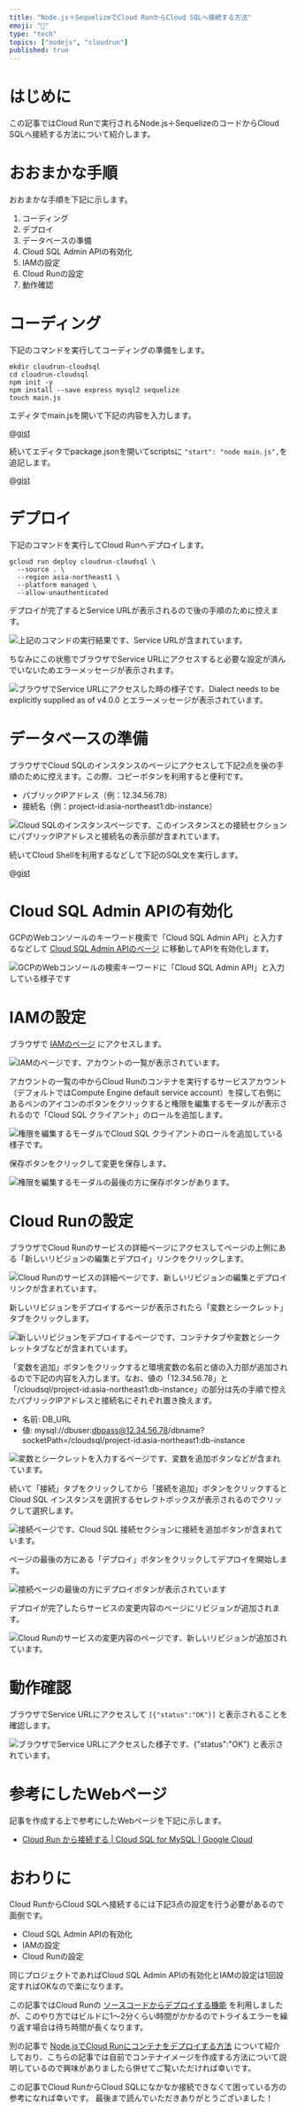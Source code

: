```yaml
---
title: "Node.js＋SequelizeでCloud RunからCloud SQLへ接続する方法"
emoji: "🏃"
type: "tech"
topics: ["nodejs", "cloudrun"]
published: true
---
```


# はじめに

この記事ではCloud Runで実行されるNode.js＋SequelizeのコードからCloud SQLへ接続する方法について紹介します。



# おおまかな手順

おおまかな手順を下記に示します。

1. コーディング
2. デプロイ
3. データベースの準備
4. Cloud SQL Admin APIの有効化
5. IAMの設定
6. Cloud Runの設定
7. 動作確認



# コーディング

下記のコマンドを実行してコーディングの準備をします。

```shell
mkdir cloudrun-cloudsql
cd cloudrun-cloudsql
npm init -y
npm install --save express mysql2 sequelize
touch main.js
```

エディタでmain.jsを開いて下記の内容を入力します。

@[gist](https://gist.github.com/tatsuyasusukida/c5227e83771766a04b88ca6af7b81369?file=main.js)

続いてエディタでpackage.jsonを開いてscriptsに `"start": "node main.js",`を追記します。

@[gist](https://gist.github.com/tatsuyasusukida/c5227e83771766a04b88ca6af7b81369?file=package-example.json)



# デプロイ

下記のコマンドを実行してCloud Runへデプロイします。

```shell
gcloud run deploy cloudrun-cloudsql \
  --source . \
  --region asia-northeast1 \
  --platform managed \
  --allow-unauthenticated
```

デプロイが完了するとService URLが表示されるので後の手順のために控えます。

![上記のコマンドの実行結果です、Service URLが含まれています。](/images/articles/cloud-run-cloud-sql/deploy-01.png)

ちなみにこの状態でブラウザでService URLにアクセスすると必要な設定が済んでいないためエラーメッセージが表示されます。

![ブラウザでService URLにアクセスした時の様子です、Dialect needs to be explicitly supplied as of v4.0.0 とエラーメッセージが表示されています。](/images/articles/cloud-run-cloud-sql/deploy-02.png)



# データベースの準備

ブラウザでCloud SQLのインスタンスのページにアクセスして下記2点を後の手順のために控えます。この際、コピーボタンを利用すると便利です。

- パブリックIPアドレス（例：12.34.56.78）
- 接続名（例：project-id:asia-northeast1:db-instance）

![Cloud SQLのインスタンスページです、このインスタンスとの接続セクションにパブリックIPアドレスと接続名の表示部が含まれています。](/images/articles/cloud-run-cloud-sql/db-01.png)

続いてCloud Shellを利用するなどして下記のSQL文を実行します。

@[gist](https://gist.github.com/tatsuyasusukida/c5227e83771766a04b88ca6af7b81369?file=db.sql)



# Cloud SQL Admin APIの有効化

GCPのWebコンソールのキーワード検索で「Cloud SQL Admin API」と入力するなどして [Cloud SQL Admin APIのページ](https://console.cloud.google.com/marketplace/product/google/sqladmin.googleapis.com) に移動してAPIを有効化します。

![GCPのWebコンソールの検索キーワードに「Cloud SQL Admin API」と入力している様子です](/images/articles/cloud-run-cloud-sql/api-01.png)



# IAMの設定

ブラウザで [IAMのページ](https://console.cloud.google.com/iam-admin/iam) にアクセスします。

![IAMのページです、アカウントの一覧が表示されています。](/images/articles/cloud-run-cloud-sql/iam-01.png)

アカウントの一覧の中からCloud Runのコンテナを実行するサービスアカウント（デフォルトではCompute Engine default service account）を探して右側にあるペンのアイコンのボタンをクリックすると権限を編集するモーダルが表示されるので「Cloud SQL クライアント」のロールを追加します。

![権限を編集するモーダルでCloud SQL クライアントのロールを追加している様子です。](/images/articles/cloud-run-cloud-sql/iam-02.png)

保存ボタンをクリックして変更を保存します。

![権限を編集するモーダルの最後の方に保存ボタンがあります。](/images/articles/cloud-run-cloud-sql/iam-03.png)




# Cloud Runの設定

ブラウザでCloud Runのサービスの詳細ページにアクセスしてページの上側にある「新しいリビジョンの編集とデプロイ」リンクをクリックします。

![Cloud Runのサービスの詳細ページです、新しいリビジョンの編集とデプロイリンクが含まれています。](/images/articles/cloud-run-cloud-sql/run-01.png)

新しいリビジョンをデプロイするページが表示されたら「変数とシークレット」タブをクリックします。

![新しいリビジョンをデプロイするページです、コンテナタブや変数とシークレットタブなどが含まれています。](/images/articles/cloud-run-cloud-sql/run-02.png)

「変数を追加」ボタンをクリックすると環境変数の名前と値の入力部が追加されるので下記の内容を入力します。なお、値の「12.34.56.78」と「/cloudsql/project-id:asia-northeast1:db-instance」の部分は先の手順で控えたパブリックIPアドレスと接続名にそれぞれ置き換えます。

- 名前: DB_URL
- 値: mysql://dbuser:dbpass@12.34.56.78/dbname?socketPath=/cloudsql/project-id:asia-northeast1:db-instance

![変数とシークレットを入力するページです、変数を追加ボタンなどが含まれています。](/images/articles/cloud-run-cloud-sql/run-03.png)

続いて「接続」タブをクリックしてから「接続を追加」ボタンをクリックするとCloud SQL インスタンスを選択するセレクトボックスが表示されるのでクリックして選択します。

![接続ページです、Cloud SQL 接続セクションに接続を追加ボタンが含まれています。](/images/articles/cloud-run-cloud-sql/run-04.png)

ページの最後の方にある「デプロイ」ボタンをクリックしてデプロイを開始します。

![接続ページの最後の方にデプロイボタンが表示されています](/images/articles/cloud-run-cloud-sql/run-05.png)

デプロイが完了したらサービスの変更内容のページにリビジョンが追加されます。

![Cloud Runのサービスの変更内容のページです、新しいリビジョンが追加されています。](/images/articles/cloud-run-cloud-sql/run-06.png)



# 動作確認

ブラウザでService URLにアクセスして `[{"status":"OK"}]` と表示されることを確認します。

![ブラウザでService URLにアクセスした様子です、{"status":"OK"} と表示されています。](/images/articles/cloud-run-cloud-sql/check-01.png)



# 参考にしたWebページ

記事を作成する上で参考にしたWebページを下記に示します。

- [Cloud Run から接続する | Cloud SQL for MySQL | Google Cloud](https://cloud.google.com/sql/docs/mysql/connect-run)



# おわりに

Cloud RunからCloud SQLへ接続するには下記3点の設定を行う必要があるので面倒です。

- Cloud SQL Admin APIの有効化
- IAMの設定
- Cloud Runの設定

同じプロジェクトであればCloud SQL Admin APIの有効化とIAMの設定は1回設定すればOKなので楽になります。

この記事ではCloud Runの [ソースコードからデプロイする機能](https://cloud.google.com/run/docs/deploying-source-code) を利用しましたが、このやり方ではビルドに1〜2分くらい時間がかかるのでトライ＆エラーを繰り返す場合は待ち時間が長くなります。

別の記事で [Node.jsでCloud Runにコンテナをデプロイする方法](https://zenn.dev/tatsuyasusukida/articles/cloud-run-nodejs) について紹介しており、こちらの記事では自前でコンテナイメージを作成する方法について説明しているので興味がありましたら併せてご覧いただければ幸いです。

この記事でCloud RunからCloud SQLになかなか接続できなくて困っている方の参考になれば幸いです。
最後まで読んでいただきありがとうございました！
